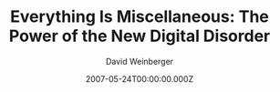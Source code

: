 ---
title: "Everything Is Miscellaneous: The Power of the New Digital Disorder"
date: 2007-05-24T00:00:00.000Z
draft: false
tags: [David Weinberger]
layout: book
image: https://images.gr-assets.com/books/1316738882m/726004.jpg
image: 
  - https://images.gr-assets.com/books/1316738882m/726004.jpg
asin: "B000R7PUW4"
yaml: everything-is-miscellaneous-the-power-of-the-new-digital-disorder
author: David Weinberger

---